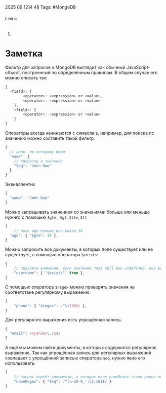 2025 09 1214 48
Tags: #MongoDB 
###### Links: 
1) 
# Заметка
Фильтр для запросов к MongoDB выглядит как обычный JavaScript-объект, построенный по определённым правилам. В общем случае его можно описать так:
```ts
{
  <field>: {
        <operator>: <expression> or <value>,
        <operator>: <expression> or <value>
    },
    <field>: {
        <operator>: <expression> or <value>
    }
}
```
Операторы всегда начинаются с символа `$`, например, для поиска по значению можно составить такой фильтр:
```ts
{
  // поле, по которому ищем
  "name": {
    // оператор и значение
    "$eq": "John Doe"
  }
}
```
Эквивалентно
```ts
{
  "name": "John Doe"
}
```
Можно запрашивать значениея со значениями больше или меньше нужнго с помощью `$gte` , `$gt`, `$lte`,  `$lt`

```ts
{
    // поле age больше или равно 18
  "age": { "$gte": 18 },
}
```

Можно запросить все документы, в которых поле существует или не существует, с помощью оператора `$exists`:
```ts
{
    // обратите внимание, если значение поля null или undefined, оно всё равно существует
    "username": { "$exists": true },
}
```
С помощью оператора `$regex` можно проверять значения на соответствие регулярному выражению:
```ts
{ 
    "phone": { "$regex": /^\+7999/ },
}
```
Для регулярного выражения есть упрощённая запись:
```ts
{    
  "email": /@yandex\.ru$/
}
```
А ещё мы можем найти документы, в которых содержится регулярное выражение. Так как упрощённая запись для регулярных выражений совпадает с упрощённой записью оператора `$eq`, нужно явно его использовать:
```ts
{
    // запрос вернёт документы, в которых поле nameRegex точно равно переданному выражению
    "nameRegex": { "$eq": /^[a-z0-9_-]{3,16}$/ }
}
```